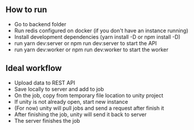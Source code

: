 ## How to run
- Go to backend folder
- Run redis configured on docker (if you don't have an instance running)
- Install development dependencies (yarn install -D or npm install -D)
- run yarn dev:server or npm run dev:server to start the API
- run yarn dev:worker or npm run dev:worker to start the worker

## Ideal workflow
- Upload data to REST API
- Save locally to server and add to job
- On the job, copy from temporary file location to unity project
- If unity is not already open, start new instance
- (For now) unity will pull jobs and send a request after finish it
- After finishing the job, unity will send it back to server
- The server finishes the job